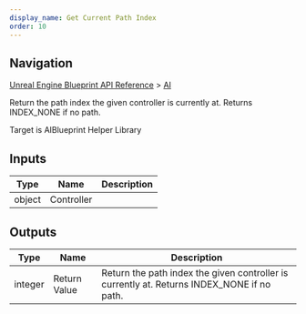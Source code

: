 ```yaml
---
display_name: Get Current Path Index
order: 10
---
```

## Navigation

[Unreal Engine Blueprint API Reference](https://dev.epicgames.com/documentation/en-us/unreal-engine/BlueprintAPI) > [AI](https://dev.epicgames.com/documentation/en-us/unreal-engine/BlueprintAPI/AI)

Return the path index the given controller is currently at. Returns INDEX_NONE if no path.

Target is AIBlueprint Helper Library

## Inputs

| Type | Name | Description |
| --- | --- | --- |
| object | Controller |  |

## Outputs

| Type | Name | Description |
| --- | --- | --- |
| integer | Return Value | Return the path index the given controller is currently at. Returns INDEX_NONE if no path. |
